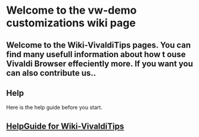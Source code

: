 # Welcome to the vw-demo customizations wiki page

Welcome to the Wiki-VivaldiTips pages. You can find many usefull information about how t ouse Vivaldi Browser effeciently more. If you want you can also contribute us..
----------------
## Help

Here is the help guide before you start.

## [HelpGuide for Wiki-VivaldiTips](http://vw-demo.vivalditips.com/en/latest/help-guide-for-wiki-vivalditips/)
